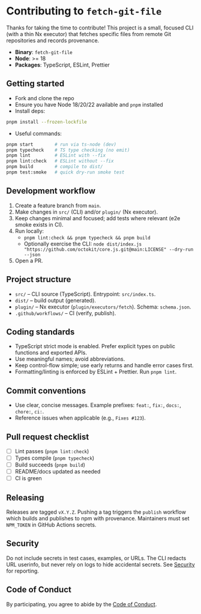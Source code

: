 # Contributing to `fetch-git-file`

Thanks for taking the time to contribute! This project is a small, focused CLI (with a thin Nx executor) that fetches specific files from remote Git repositories and records provenance.

- **Binary**: `fetch-git-file`
- **Node**: >= 18
- **Packages**: TypeScript, ESLint, Prettier

## Getting started

- Fork and clone the repo
- Ensure you have Node 18/20/22 available and `pnpm` installed
- Install deps:

```bash
pnpm install --frozen-lockfile
```

- Useful commands:

```bash
pnpm start        # run via ts-node (dev)
pnpm typecheck    # TS type checking (no emit)
pnpm lint         # ESLint with --fix
pnpm lint:check   # ESLint without --fix
pnpm build        # compile to dist/
pnpm test:smoke   # quick dry-run smoke test
```

## Development workflow

1. Create a feature branch from `main`.
2. Make changes in `src/` (CLI) and/or `plugin/` (Nx executor).
3. Keep changes minimal and focused; add tests where relevant (e2e smoke exists in CI).
4. Run locally:
   - `pnpm lint:check && pnpm typecheck && pnpm build`
   - Optionally exercise the CLI: `node dist/index.js "https://github.com/octokit/core.js.git@main:LICENSE" --dry-run --json`
5. Open a PR.

## Project structure

- `src/` – CLI source (TypeScript). Entrypoint: `src/index.ts`.
- `dist/` – build output (generated).
- `plugin/` – Nx executor (`plugin/executors/fetch`). Schema: `schema.json`.
- `.github/workflows/` – CI (verify, publish).

## Coding standards

- TypeScript strict mode is enabled. Prefer explicit types on public functions and exported APIs.
- Use meaningful names; avoid abbreviations.
- Keep control-flow simple; use early returns and handle error cases first.
- Formatting/linting is enforced by ESLint + Prettier. Run `pnpm lint`.

## Commit conventions

- Use clear, concise messages. Example prefixes: `feat:`, `fix:`, `docs:`, `chore:`, `ci:`.
- Reference issues when applicable (e.g., `Fixes #123`).

## Pull request checklist

- [ ] Lint passes (`pnpm lint:check`)
- [ ] Types compile (`pnpm typecheck`)
- [ ] Build succeeds (`pnpm build`)
- [ ] README/docs updated as needed
- [ ] CI is green

## Releasing

Releases are tagged `vX.Y.Z`. Pushing a tag triggers the `publish` workflow which builds and publishes to npm with provenance. Maintainers must set `NPM_TOKEN` in GitHub Actions secrets.

## Security

Do not include secrets in test cases, examples, or URLs. The CLI redacts URL userinfo, but never rely on logs to hide accidental secrets. See [Security](security.md) for reporting.

## Code of Conduct

By participating, you agree to abide by the [Code of Conduct](code-of-conduct.md).
